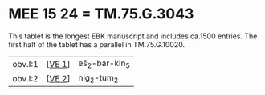 # MEE 15 24 = TM.75.G.3043

This tablet is the longest EBK manuscript and includes ca.1500 entries. The first half of the tablet has a parallel in TM.75.G.10020.

|         |          |                                    |
| ------- | -------- | ---------------------------------- |
| obv.I:1 | [[VE 1]] | eš<sub>2</sub>-bar-kin<sub>5</sub> |
| obv.I:2 | [[VE 2]] | nig<sub>2</sub>-tum<sub>2</sub>    |

[//begin]: # "Autogenerated link references for markdown compatibility"
[VE 1]: <VE 1> "VE 1: 𒂠𒁇𒌺"
[VE 2]: <VE 2> "VE 2 𒃻𒁺"
[//end]: # "Autogenerated link references"